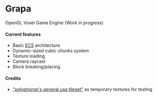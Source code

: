 # Grapa

OpenGL Voxel Game Engine (Work in progress)

#### Current features

- Basic [ECS](https://en.wikipedia.org/wiki/Entity_component_system) architecture
- Dynamic-sized cubic chunks system
- Texture loading
- Camera raycast
- Block breaking/placing

#### Credits

- ["polyphorge's general use tileset"](https://polyphorge.itch.io/poly-tileset) as temporary textures for testing
